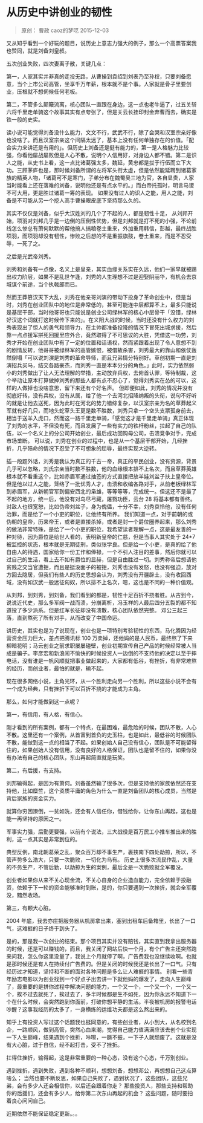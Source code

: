# 从历史中讲创业的韧性
> 原创： 曹政  caoz的梦呓  2015-12-03

又从知乎看到一个好玩的题目，说历史上意志力强大的例子，那么一个高票答案我也赞同，就是刘备刘皇叔。

五次创业失败，四次妻离子散，关键几点：

第一，人家其实并非真的走投无路，从曹操到袁绍到刘表乃至孙权，只要刘备愿意，当个上市公司高管，坐享千万年薪，根本就不是个事。人家就是骨子里要创业，压根就不想伺候任何老板。

第二，不管多么颠簸流离，核心团队一直跟在身边，这一点也老牛逼了，过五关斩六将千里走单骑这个故事其实有点夸张了，但是关云长挂印封金弃曹而去，确实是铁一般的史实。

读小说可能觉得刘备没什么能力，文文不行，武武不行，除了会哭和汉室宗亲好像也没啥了。而且汉室宗亲这个间隔太远了，基本上没有任何单独存在的价值。「配合实力来讲还是有用的」。但历史上刘备还是挺有能力的，第一是人格魅力比较强，你看他屡战屡败但是人心不散，说明个人信用好，对身边人都不错。第二是识人之能，从史书上看，这一点比诸葛强太多，魏延，黄忠都是拔于行伍而立下大功。三顾茅庐也是，那时候刘备所谓的左将军头衔太虚，但是依然能延聘到诸葛家族的精英人物，「诸葛可不是寒门，子弟分布在魏蜀吴三地为官，各自显贵，人家当时能看上还在落难的刘备，说明他还是有点水平的。」而白帝托孤时，明言马谡不可大用，更是胜过诸葛一筹的表现。 如果没有过人的识人之能，用人之能，刘备是不可能从另一个挖人高手曹操眼皮底下坚持那么久的。

其实不仅仅是刘备，似乎大汉姓刘的几个了不起的人，都是韧性十足， 从刘邦开始，项羽对刘邦几乎是一边倒的压倒性优势，但是刘邦就是打不死的小强，不论前线怎么惨总有萧何默默的帮他搞人搞粮卷土重来，外加重用韩信，彭越，最终战胜项羽，而项羽却没有韧性，惨败之后想的不是重振旗鼓，卷土重来，而是不忍受辱，一死了之。

之后是光武帝刘秀。

刘秀和刘备有一点像，名义上是皇亲，其实血缘关系实在久远，他们一家早就被踢出权力阶层，如果不是乱世乍逢，刘秀的人生理想不过是迎娶阴丽华，有机会去京城谋个前途，当个执戟郎而已。

然而王莽篡汉天下大乱，刘秀在他亲哥刘演的带动下投身了革命创业中，但是当时，刘秀在创业团队中的地位是非常低的，甚至可能连中层都算不上，最多只能说是基层干部，当时他哥哥也只能说是创业公司绿林军的核心中层骨干「没错，绿林好汉这个词就打这时候传下来的」。在义阳大战的时候，当时还没有什么权力的刘秀表现出了惊人的勇气和领导力，在主帅都准备投降的情况下冒死出城求援，然后靠一点点援军拼死回援里应外合，竟然取得了不可思议的大胜，凭借这一功劳，刘秀才开始在创业团队中有了一定的位置和话语权，然而紧跟着出现了令人意想不到的剧情反转，他哥哥被绿林军的高管嫉恨，被借故杀害，刘秀最大的靠山和依仗轰然倒塌「可以说刘演是刘秀的革命导师，而且兄弟情分特别好。草创初期一直是刘演招兵买马，结交各路豪杰，而刘秀一直是本本分分的角色。」此时，实力依然弱小的刘秀做出了让人无法理解的举措，主动放弃兵权，去俯首认罪，等待制裁，这个举动让原本打算做掉刘秀的那些人都有点不忍心了，觉得刘秀实在怂的可以，这样的人做掉也没啥意思，留下来还有个好名声。 但即便如此，刘秀的情况并没有彻底好转，没有兵权，没有从属，给了他一个去河北招降纳叛的头衔，说句不好听的就是让他去送死，因为此时在河北的势力错综复杂，以汉室宗亲为名的草莽起义军就有好几只，而地头蛇草头王更是数不胜数，刘秀只拿一个空头支票孤身前去，相当于送羊入虎口，然而这一路千里走单骑，「感觉这才是千里走单骑」真正体现了刘秀的水平，不但没有死，而且发展了一些有实力的铁杆粉丝，拉起了自己的队伍，以一个名义上的分公司开始创业，最后成功回购母公司，击溃竞争对手，完成市场垄断。 可以说，刘秀在创业的过程中，也是从一个基层干部开始，几经挫折，几乎殒命的情况下忍受了不可想象的屈辱，最终实现大逆转。

插一段题外话，刘秀是我认为真正的千古一帝，真正的平民创业，没有资源，背景几乎可以忽略，刘氏宗亲当时数不胜数，他的血缘根本排不上名次，而且草莽英雄根本就不看重这个，比如赤眉军通过抽签的方式直接把放羊娃刘盆子扶上皇帝位。但是他以过人之能，笼络了一批优秀人才，击溃和收编各路对手，从前老板绿林军到赤眉军，从新朝官军到偏安西北的枭雄，等等等等，完成统一。但这还不是最了不起的地方，统一后，他没有对鸟尽弓藏，屠戮功臣，云台 28 将基本都有善终。对敌人也很宽恕，比如伪帝刘盆子，身为傀儡，十分不幸，刘秀哀怜他，没有任何治罪，而是给了一个小吏的职位，让他终有所养。 我们知道一点，对于前朝的或伪朝的皇帝，历来帝王，或者是直接杀掉，或者是封一个爵位圈养起来，那么刘秀的做法非常特殊，是给了一个小吏的职位，我希望读者理解一点，这是最友善的一种对待，因为爵位是给世人看的，表明新皇帝的仁慈，但是当事人其实处于 24*7 被监控的状态，根本就是无期徒刑，类似张学良。但是给一个小吏，是真的给了他自由人的待遇，国家给你一份工作和俸禄，一个不引人注目的差事，然后你就可以过自己的生活，看上去不如有爵位的显赫，但是自由胜过一切。刘秀称帝后想请他贫贱之交当官遭拒，而且是挺没面子的被拒，刘秀也没有发怒，也没有强迫，放对方回去隐居，但我们有些人的历史思想会认为，刘秀没有开疆辟土，没有收回西域，没有如汉武一般远征匈奴，所以排不上名次，嗯，这也是不同的一种价值观。

从刘邦，到刘秀，到刘备，我们看到的都是，韧性十足百折不挠者胜。从古到今，说说近代史，那么多军阀一战而溃，分崩离析，冯玉祥的人最后四分五裂的都不知道投了多少派系。但是红军长征却没有溃散，核心团队依然完整。 邓公三起三落，直到熬死了所有对手，从而改变了中国命运。

讲历史，其实也是为了说现在，创业也是一项特别考验韧性的东西，马化腾因为经营资金压力巨大，差点把腾讯标 100 万卖掉，还他妈的是人民币，最终熬了下来柳暗花明；马云创业之前求职屡屡碰壁，创业初期宣传自己产品的时候经常被人当成是骗子。李彦宏和新浪闹不愉快的时候投资人一边倒的不支持他的决定以至于摔电话，没有谁是一帆风顺就把事业做起来的，大家都有低谷，有挫折，有非常难熬的经历，而创业者，最怕的就是，输不起。

现在很多网络小说，主角光环，从一个胜利走向另一个胜利，所以这些小说不会有一个成为经典，只有挫折下可以百折不挠的才能成为主角。

那么，如何才能做到这一点呢？

第一，有信用，有人格，有信心。

刚才看到的所有案例，都有一个特点，在最困难，最危险的时候，团队不散，人心不散。这里还有一个案例，从首富到首负的史玉柱，也是如此，最低谷的时候团队不散，能做到这一点的相当了不起。如果创始人自己没有信心，团队是不可能留得住的，如果创始人没有信用，没有良好的人格保证，团队也是留不住的，如果你没有办法有自己的核心团队，东山再起简直就是玩笑。

第二，有后援，有支持。

刘邦输得起，是因为有萧何。刘备虽然输了很多次，但是支持他的家族依然还在支持他，比如糜竺，这个资质平庸的角色为什么一直是刘备团队的核心成员，当然是背后家族的资金实力。

就算你穷困潦倒，一贫如洗，还会有人信任你，借钱给你，让你东山再起，这也是能一再坚持的原因之一。

军事实力强，后勤更要强，以前有个说法，三大战役是百万民工小推车推出来的胜利，这一点其实是非常到位的。

典型反例，南北朝葛荣之乱，聚众百万却不事生产，裹挟南下四处劫掠，所以，不管声势多么浩大，只要一次脆败，一切化为乌有。 历史上很多次流民作乱，大量的不务生产，不管后勤，以劫掠为生的案例，最后全是一次脆败就全军覆没。

创业者如果你从来不关心现金流，不关心自身的企业造血能力，完全依赖于投融资，依赖于下一轮的资金能够准时到账，是的，你只要遇到一次挫折，就会全军覆没，黯然收场。

第三，有颗大心脏。

2004 年底，我去亦庄把服务器从机房拿出来，塞到出租车后备箱里，长出了一口气，这难捱的日子终于到头了。

是的，那是我一次创业的结束。那个项目其实并没有赔钱，其实直到我拿出服务器的时候，还是可以赚钱的，而且，我关闭了网站后快一个月，有个广告主还突然跑来问我，怎么你这里没量了，我说上个月就停了啊，广告费我也没继续收啊。也就是那时候还是有人在持续付广告费的。但是关闭的时候我还是长出了一口气。只有经历过才知道，坚持和不断的面对各种问题是多么让人难捱的事情。 别看一些青年励志电影以为创业找到一个好点子出去讲一下就他妈的爆发了，走向人生巅峰了，最重要的是拼你过程中解决问题的能力，一个又一个，一个又一个，一个又一个，挨不过去就死了，挨过去了，多半时候都是生不如死，因为你永远不知道下一个在什么时候，会突然跑到你面前，打破你想平静的生活。半夜被机房的报警电话吵醒？这事我经历的太多了，一身横练的运维功夫都是这么熬出来的。

知乎上有投资人写过这个话题我也挺同意的，有些创业者，从小到大，从名校到名企，一路顺风，做到高管，突然心血来潮，觉得自己能力值满满应该去创个业实现一下人生巅峰，结果遇到个挫折，咔嚓，一蹶不振，一下子人就颓废了。这就是没有大心脏，过于自信，经不起打击，受不了挫折。

扛得住挫折，输得起，这是非常重要的一种心态，没有这个心态，千万别创业。

遇到挫折，遇到失败，遇到各种不顺利，想想刘备，想想邓公，再想想自己这点算啥么； 当然也要不断反思，如果自己失败了，遇到状况了，这些团队，这些兄弟，会有多少人还会相信你，以后还会跟着你走？ 那些投资人，那些支持和帮助你的后援们，还会有多少人，给你第二次东山再起的机会？ 这些问题，随时要拍着良心问问自己。

近期依然不能保证稳定更新。。。
